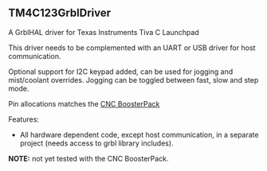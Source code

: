 ## TM4C123GrblDriver

A GrblHAL driver for Texas Instruments Tiva C Launchpad

This driver needs to be complemented with an UART or USB driver for host communication.

Optional support for I2C keypad added, can be used for jogging and mist/coolant overrides. Jogging can be toggled between fast, slow and step mode.

Pin allocations matches the [CNC BoosterPack](https://github.com/terjeio/CNC_Boosterpack)

Features:

* All hardware dependent code, except host communication, in a separate project \(needs access to grbl library includes\).

**NOTE:** not yet tested with the CNC BoosterPack.

